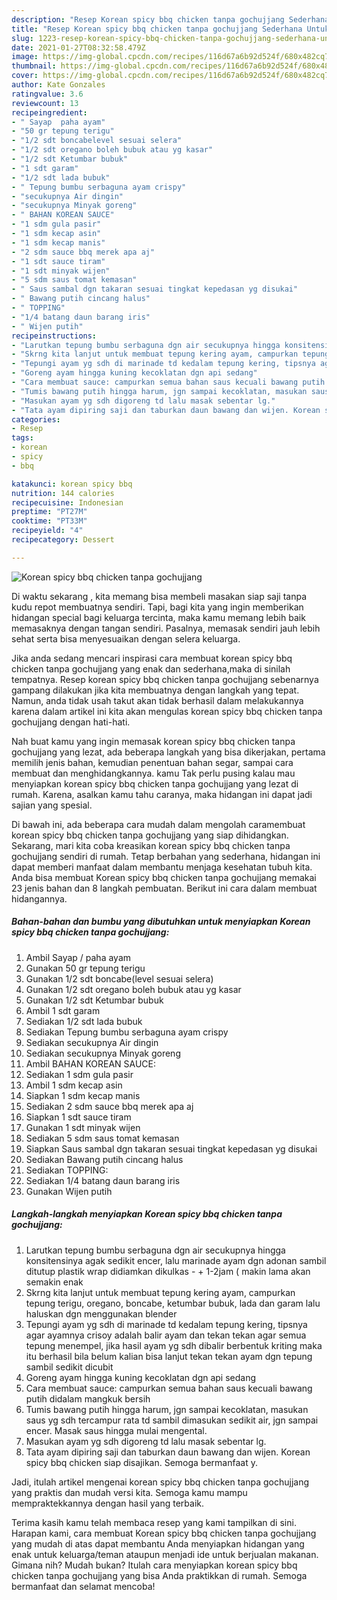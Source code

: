 ```yaml
---
description: "Resep Korean spicy bbq chicken tanpa gochujjang Sederhana Untuk Jualan"
title: "Resep Korean spicy bbq chicken tanpa gochujjang Sederhana Untuk Jualan"
slug: 1223-resep-korean-spicy-bbq-chicken-tanpa-gochujjang-sederhana-untuk-jualan
date: 2021-01-27T08:32:58.479Z
image: https://img-global.cpcdn.com/recipes/116d67a6b92d524f/680x482cq70/korean-spicy-bbq-chicken-tanpa-gochujjang-foto-resep-utama.jpg
thumbnail: https://img-global.cpcdn.com/recipes/116d67a6b92d524f/680x482cq70/korean-spicy-bbq-chicken-tanpa-gochujjang-foto-resep-utama.jpg
cover: https://img-global.cpcdn.com/recipes/116d67a6b92d524f/680x482cq70/korean-spicy-bbq-chicken-tanpa-gochujjang-foto-resep-utama.jpg
author: Kate Gonzales
ratingvalue: 3.6
reviewcount: 13
recipeingredient:
- " Sayap  paha ayam"
- "50 gr tepung terigu"
- "1/2 sdt boncabelevel sesuai selera"
- "1/2 sdt oregano boleh bubuk atau yg kasar"
- "1/2 sdt Ketumbar bubuk"
- "1 sdt garam"
- "1/2 sdt lada bubuk"
- " Tepung bumbu serbaguna ayam crispy"
- "secukupnya Air dingin"
- "secukupnya Minyak goreng"
- " BAHAN KOREAN SAUCE"
- "1 sdm gula pasir"
- "1 sdm kecap asin"
- "1 sdm kecap manis"
- "2 sdm sauce bbq merek apa aj"
- "1 sdt sauce tiram"
- "1 sdt minyak wijen"
- "5 sdm saus tomat kemasan"
- " Saus sambal dgn takaran sesuai tingkat kepedasan yg disukai"
- " Bawang putih cincang halus"
- " TOPPING"
- "1/4 batang daun barang iris"
- " Wijen putih"
recipeinstructions:
- "Larutkan tepung bumbu serbaguna dgn air secukupnya hingga konsitensinya agak sedikit encer, lalu marinade ayam dgn adonan sambil ditutup plastik wrap didiamkan dikulkas - + 1-2jam ( makin lama akan semakin enak"
- "Skrng kita lanjut untuk membuat tepung kering ayam, campurkan tepung terigu, oregano, boncabe, ketumbar bubuk, lada dan garam lalu haluskan dgn menggunakan blender"
- "Tepungi ayam yg sdh di marinade td kedalam tepung kering, tipsnya agar ayamnya crisoy adalah balir ayam dan tekan tekan agar semua tepung menempel, jika hasil ayam yg sdh dibalir berbentuk kriting maka itu berhasil bila belum kalian bisa lanjut tekan tekan ayam dgn tepung sambil sedikit dicubit"
- "Goreng ayam hingga kuning kecoklatan dgn api sedang"
- "Cara membuat sauce: campurkan semua bahan saus kecuali bawang putih didalam mangkuk bersih"
- "Tumis bawang putih hingga harum, jgn sampai kecoklatan, masukan saus yg sdh tercampur rata td sambil dimasukan sedikit air, jgn sampai encer. Masak saus hingga mulai mengental."
- "Masukan ayam yg sdh digoreng td lalu masak sebentar lg."
- "Tata ayam dipiring saji dan taburkan daun bawang dan wijen. Korean spicy bbq chicken siap disajikan. Semoga bermanfaat y."
categories:
- Resep
tags:
- korean
- spicy
- bbq

katakunci: korean spicy bbq 
nutrition: 144 calories
recipecuisine: Indonesian
preptime: "PT27M"
cooktime: "PT33M"
recipeyield: "4"
recipecategory: Dessert

---
```



![Korean spicy bbq chicken tanpa gochujjang](https://img-global.cpcdn.com/recipes/116d67a6b92d524f/680x482cq70/korean-spicy-bbq-chicken-tanpa-gochujjang-foto-resep-utama.jpg)

Di waktu  sekarang , kita memang bisa membeli masakan siap saji tanpa kudu repot membuatnya sendiri. Tapi, bagi kita yang ingin memberikan hidangan special bagi keluarga tercinta, maka kamu memang lebih baik memasaknya dengan tangan sendiri. Pasalnya, memasak sendiri jauh lebih sehat serta bisa menyesuaikan dengan selera keluarga.

Jika anda sedang mencari inspirasi cara membuat korean spicy bbq chicken tanpa gochujjang yang enak dan sederhana,maka di sinilah tempatnya. Resep korean spicy bbq chicken tanpa gochujjang  sebenarnya gampang dilakukan jika kita membuatnya dengan langkah yang tepat. Namun, anda tidak usah takut akan tidak berhasil dalam melakukannya 
karena dalam artikel ini kita akan mengulas korean spicy bbq chicken tanpa gochujjang dengan hati-hati.  



Nah buat kamu yang ingin memasak korean spicy bbq chicken tanpa gochujjang yang lezat, ada beberapa langkah yang bisa dikerjakan, pertama memilih jenis bahan, kemudian penentuan bahan segar, sampai cara membuat dan menghidangkannya. kamu Tak perlu pusing kalau mau menyiapkan korean spicy bbq chicken tanpa gochujjang yang lezat di rumah. Karena, asalkan kamu  tahu caranya, maka hidangan ini dapat jadi sajian yang spesial.

Di bawah ini, ada beberapa cara mudah dalam mengolah caramembuat korean spicy bbq chicken tanpa gochujjang yang siap dihidangkan. Sekarang, mari kita coba kreasikan korean spicy bbq chicken tanpa gochujjang sendiri di rumah. Tetap berbahan yang sederhana, hidangan ini dapat memberi manfaat dalam membantu menjaga kesehatan tubuh kita. Anda bisa membuat Korean spicy bbq chicken tanpa gochujjang memakai 23 jenis bahan dan 8 langkah pembuatan. Berikut ini cara dalam membuat hidangannya.

<!--inarticleads1-->

##### Bahan-bahan dan bumbu yang dibutuhkan untuk menyiapkan Korean spicy bbq chicken tanpa gochujjang:

1. Ambil  Sayap / paha ayam
1. Gunakan 50 gr tepung terigu
1. Gunakan 1/2 sdt boncabe(level sesuai selera)
1. Gunakan 1/2 sdt oregano boleh bubuk atau yg kasar
1. Gunakan 1/2 sdt Ketumbar bubuk
1. Ambil 1 sdt garam
1. Sediakan 1/2 sdt lada bubuk
1. Sediakan  Tepung bumbu serbaguna ayam crispy
1. Sediakan secukupnya Air dingin
1. Sediakan secukupnya Minyak goreng
1. Ambil  BAHAN KOREAN SAUCE:
1. Sediakan 1 sdm gula pasir
1. Ambil 1 sdm kecap asin
1. Siapkan 1 sdm kecap manis
1. Sediakan 2 sdm sauce bbq merek apa aj
1. Siapkan 1 sdt sauce tiram
1. Gunakan 1 sdt minyak wijen
1. Sediakan 5 sdm saus tomat kemasan
1. Siapkan  Saus sambal dgn takaran sesuai tingkat kepedasan yg disukai
1. Sediakan  Bawang putih cincang halus
1. Sediakan  TOPPING:
1. Sediakan 1/4 batang daun barang iris
1. Gunakan  Wijen putih




<!--inarticleads2-->

##### Langkah-langkah menyiapkan Korean spicy bbq chicken tanpa gochujjang:

1. Larutkan tepung bumbu serbaguna dgn air secukupnya hingga konsitensinya agak sedikit encer, lalu marinade ayam dgn adonan sambil ditutup plastik wrap didiamkan dikulkas - + 1-2jam ( makin lama akan semakin enak
1. Skrng kita lanjut untuk membuat tepung kering ayam, campurkan tepung terigu, oregano, boncabe, ketumbar bubuk, lada dan garam lalu haluskan dgn menggunakan blender
1. Tepungi ayam yg sdh di marinade td kedalam tepung kering, tipsnya agar ayamnya crisoy adalah balir ayam dan tekan tekan agar semua tepung menempel, jika hasil ayam yg sdh dibalir berbentuk kriting maka itu berhasil bila belum kalian bisa lanjut tekan tekan ayam dgn tepung sambil sedikit dicubit
1. Goreng ayam hingga kuning kecoklatan dgn api sedang
1. Cara membuat sauce: campurkan semua bahan saus kecuali bawang putih didalam mangkuk bersih
1. Tumis bawang putih hingga harum, jgn sampai kecoklatan, masukan saus yg sdh tercampur rata td sambil dimasukan sedikit air, jgn sampai encer. Masak saus hingga mulai mengental.
1. Masukan ayam yg sdh digoreng td lalu masak sebentar lg.
1. Tata ayam dipiring saji dan taburkan daun bawang dan wijen. Korean spicy bbq chicken siap disajikan. Semoga bermanfaat y.




Jadi, itulah artikel mengenai  korean spicy bbq chicken tanpa gochujjang  yang praktis dan mudah versi kita. Semoga kamu mampu mempraktekkannya dengan hasil yang terbaik. 

Terima kasih kamu telah membaca resep yang kami tampilkan di sini. Harapan kami, cara membuat  Korean spicy bbq chicken tanpa gochujjang yang mudah di atas dapat membantu Anda menyiapkan hidangan yang enak untuk keluarga/teman ataupun menjadi ide untuk berjualan makanan. Gimana nih? Mudah bukan? Itulah cara menyiapkan korean spicy bbq chicken tanpa gochujjang yang bisa Anda praktikkan di rumah. Semoga bermanfaat dan selamat mencoba!

